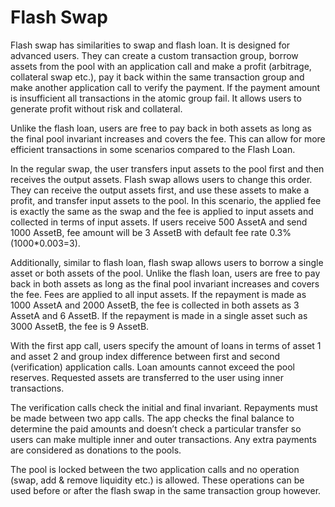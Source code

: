 # Flash Swap

Flash swap has similarities to swap and flash loan. It is designed for advanced users. They can create a custom transaction group, borrow assets from the pool with an application call and make a profit (arbitrage, collateral swap etc.), pay it back within the same transaction group and make another application call to verify the payment. If the payment amount is insufficient all transactions in the atomic group fail. It allows users to generate profit without risk and collateral.

Unlike the flash loan, users are free to pay back in both assets as long as the final pool invariant increases and covers the fee. This can allow for more efficient transactions in some scenarios compared to the Flash Loan.

In the regular swap, the user transfers input assets to the pool first and then receives the output assets. Flash swap allows users to change this order. They can receive the output assets first, and use these assets to make a profit, and transfer input assets to the pool. In this scenario, the applied fee is exactly the same as the swap and the fee is applied to input assets and collected in terms of input assets. If users receive 500 AssetA and send 1000 AssetB, fee amount will be 3 AssetB with default fee rate 0.3% (1000\*0.003=3).

Additionally, similar to flash loan, flash swap allows users to borrow a single asset or both assets of the pool. Unlike the flash loan, users are free to pay back in both assets as long as the final pool invariant increases and covers the fee. Fees are applied to all input assets. If the repayment is made as 1000 AssetA and 2000 AssetB, the fee is collected in both assets as 3 AssetA and 6 AssetB. If the repayment is made in a single asset such as 3000 AssetB, the fee is 9 AssetB.

With the first app call, users specify the amount of loans in terms of asset 1 and asset 2 and group index difference between first and second (verification) application calls. Loan amounts cannot exceed the pool reserves. Requested assets are transferred to the user using inner transactions.

The verification calls check the initial and final invariant. Repayments must be made between two app calls. The app checks the final balance to determine the paid amounts and doesn’t check a particular transfer so users can make multiple inner and outer transactions. Any extra payments are considered as donations to the pools.

The pool is locked between the two application calls and no operation (swap, add & remove liquidity etc.) is allowed. These operations can be used before or after the flash swap in the same transaction group however.
